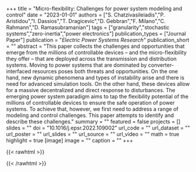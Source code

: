 +++
title = "Micro-flexibility: Challenges for power system modeling and control"
date = "2023-01-01"
authors = ["S. Chatzivasileiadis","P. Aristidou","I. Dassios","T. Dragicevic","D. Gebbran","F. Milano","C. Rahmann","D. Ramasubramanian"]
tags = ["granularity","stochastic systems","zero-inertia","power electronics"]
publication_types = ["Journal Paper"]
publication = "_Electric Power Systems Research_"
publication_short = ""
abstract = "This paper collects the challenges and opportunities that emerge from the millions of controllable devices – and the micro-flexibility they offer – that are deployed across the transmission and distribution systems. Moving to power systems that are dominated by converter-interfaced resources poses both threats and opportunities. On the one hand, new dynamic phenomena and types of instability arise and there is need for advanced simulation tools. On the other hand, these devices allow for a massive decentralized and direct response to disturbances. The emerging power system paradigm aims to tap the flexibility potential of the millions of controllable devices to ensure the safe operation of power systems. To achieve that, however, we first need to address a range of modeling and control challenges. This paper attempts to identify and describe these challenges."
summary = ""
featured = false
projects = []
slides = ""
doi = "10.1016/j.epsr.2022.109002"
url_code = ""
url_dataset = ""
url_poster = ""
url_slides = ""
url_source = ""
url_video = ""
math = true
highlight = true
[image]
image = ""
caption = ""
+++

{{< rawhtml >}}
<div data-badge-details="right" data-badge-type="medium-donut" data-doi="10.1016/j.epsr.2022.109002" data-hide-no-mentions="true" class="altmetric-embed"></div>
{{< /rawhtml >}}
